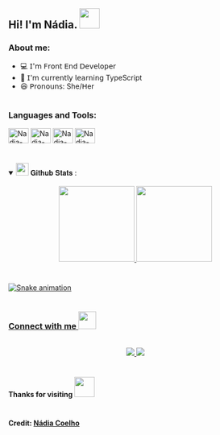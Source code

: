 ## Hi! I'm Nádia. <img height="40" src="https://c.tenor.com/Uj51QGqXIK4AAAAi/waving-hi-there.gif"/>

### About me:

- 💻 𝖨'𝗆 𝖥𝗋𝗈𝗇𝗍 𝖤𝗇𝖽 𝖣𝖾𝗏𝖾𝗅𝗈𝗉𝖾𝗋
- 🧠 𝖨'𝗆 𝖼𝗎𝗋𝗋𝖾𝗇𝗍𝗅𝗒 𝗅𝖾𝖺𝗋𝗇𝗂𝗇𝗀 TypeScript
- 😆 𝖯𝗋𝗈𝗇𝗈𝗎𝗇𝗌: She/𝖧er

#

### Languages and Tools:
<div style="display: inline-block">
  <img align="center" alt="Nadia-JS" height="30" width="40" src="https://cdn.jsdelivr.net/gh/devicons/devicon/icons/javascript/javascript-plain.svg"/>
  <img align="center" alt="Nadia-TS" height="30" width="40" src="https://cdn.jsdelivr.net/gh/devicons/devicon/icons/typescript/typescript-original.svg"/>
  <img align="center" alt="Nadia-HTML" height="30" width="40" src="https://cdn.jsdelivr.net/gh/devicons/devicon/icons/html5/html5-original.svg"/>
  <img align="center" alt="Nadia-CSS" height="30" width="40"  src="https://cdn.jsdelivr.net/gh/devicons/devicon/icons/css3/css3-original.svg"/>        
</div>

#

<details open="">
  <summary>
    <img src="https://media.giphy.com/media/ZOKhyP4ai1guMHhwFB/giphy.gif" height="25">
    <span> 𝐆𝐢𝐭𝐡𝐮𝐛 𝐒𝐭𝐚𝐭𝐬 : </span>
  </summary>
  <br>

<div align="center">
  <a href="https://github.com/nadiacoelhoc">
  <img height="150em" src="https://github-readme-stats.vercel.app/api?username=nadiacoelhoc&show_icons=true&theme=dracula&include_all_commits=true&count_private=true"/>
  <img height="150em" src="https://github-readme-stats.vercel.app/api/top-langs/?username=nadiacoelhoc&layout=compact&langs_count=7&theme=dracula"/>
</div>

 #   
    
  ![Snake animation](https://github.com/nadiacoelhoc/nadiacoelhoc/blob/output/github-contribution-grid-snake.svg)
    
</details>
 
# 
  
### Connect with me <img height="35" src="https://c.tenor.com/wLuGDio_sbIAAAAi/piyueshmodi-curiouspiyuesh.gif"/>

<p align="center">
  <br>
  <a href="https://www.linkedin.com/in/nadiacoelho/" target="_blank">
    <img src="https://img.shields.io/badge/LinkedIn-0077B5?style=for-the-badge&logo=linkedin&logoColor=white"/>
  </a>
  <a href="mailto: nadia.coelhoc@gmail.com" target="_blank">
    <img src="https://img.shields.io/badge/Gmail-D14836?style=for-the-badge&logo=gmail&logoColor=white"/>
  </a>
</p>

#
  
#### Thanks for visiting <img height="40" src="https://c.tenor.com/wJ1f-nu2nggAAAAi/wave-bye.gif"></h3>

#

#### Credit: <a href="https://github.com/nadiacoelhoc">Nádia Coelho</a></h4>
